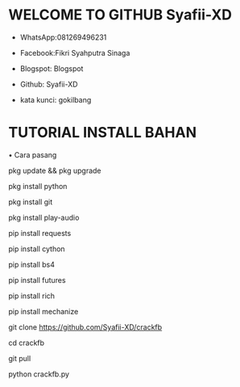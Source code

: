 # WELCOME TO GITHUB Syafii-XD

* WhatsApp:081269496231

* Facebook:Fikri Syahputra Sinaga

* Blogspot: Blogspot

* Github: Syafii-XD

* kata kunci: gokilbang

# TUTORIAL INSTALL BAHAN

• Cara pasang

pkg update && pkg upgrade

pkg install python

pkg install git 

pkg install play-audio

pip install requests

pip install cython

pip install bs4

pip install futures

pip install rich

pip install mechanize

git clone https://github.com/Syafii-XD/crackfb     

cd crackfb

git pull

python crackfb.py

